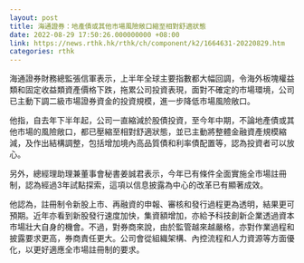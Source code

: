 ```yaml
---
layout: post
title: 海通證券：地產債或其他市場風險敞口縮至相對舒適狀態
date: 2022-08-29 17:50:26.000000000 +08:00
link: https://news.rthk.hk/rthk/ch/component/k2/1664631-20220829.htm
categories: rthk
---
```


海通證券財務總監張信軍表示，上半年全球主要指數都大幅回調，令海外板塊權益類和固定收益類資產價格下跌，拖累公司投資表現，面對不確定的市場環境，公司已主動下調二級市場證券資金的投資規模，進一步降低市場風險敞口。

他指，自去年下半年起，公司一直縮減於股債投資，至今年中期，不論地產債或其他市場的風險敞口，都已壓縮至相對舒適狀態，並已主動將整體金融資產規模縮減，及作出結構調整，包括增加境內高品質債和利率債配置等，認為投資者可以放心。

另外，總經理助理兼董事會秘書姜誠君表示，今年已有條件全面實施全市場註冊制，認為經過3年試點探索，這項以信息披露為中心的改革已有顯著成效。

他認為，註冊制令新股上市、再融資的申報、審核和發行過程更為透明，結果更可預期。近年亦看到新股發行速度加快，集資額增加，亦給予科技創新企業透過資本市場壯大自身的機會。不過，對券商來說，由於監管越來越嚴格，亦對作業過程和披露要求更高，券商責任更大。公司會從組織架構、內控流程和人力資源等方面優化，以更好適應全市場註冊制的要求。
